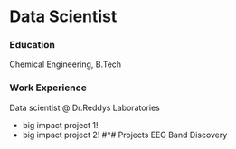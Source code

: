 # Data Scientist
### Education
Chemical Engineering, B.Tech
### Work Experience
Data scientist @ Dr.Reddys Laboratories
- big impact project 1!
- big impact project 2!
#*# Projects
EEG Band Discovery
